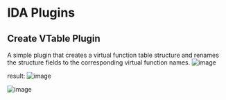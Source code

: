 # IDA Plugins

## Create VTable Plugin
A simple plugin that creates a virtual function table structure and renames the structure fields to the corresponding virtual function names.
![image](https://github.com/user-attachments/assets/07ee15ac-3a06-4620-bc99-ae369608c4d7)

result:
![image](https://github.com/user-attachments/assets/2c446344-2643-47a0-b9e7-1d8d47dccd62)

![image](https://github.com/user-attachments/assets/7ada3b24-f174-413e-b5d1-421352e97a45)


